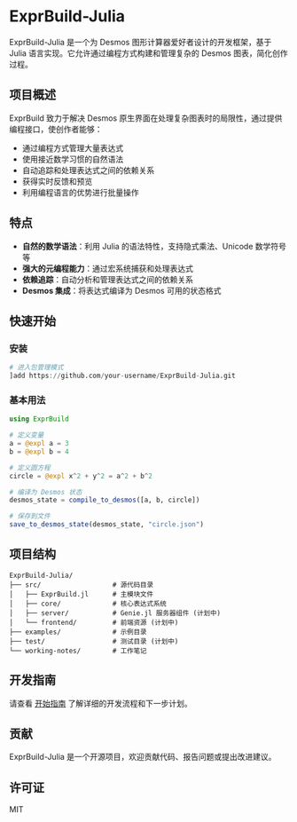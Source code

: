 # ExprBuild-Julia

ExprBuild-Julia 是一个为 Desmos 图形计算器爱好者设计的开发框架，基于 Julia 语言实现。它允许通过编程方式构建和管理复杂的 Desmos 图表，简化创作过程。

## 项目概述

ExprBuild 致力于解决 Desmos 原生界面在处理复杂图表时的局限性，通过提供编程接口，使创作者能够：

- 通过编程方式管理大量表达式
- 使用接近数学习惯的自然语法
- 自动追踪和处理表达式之间的依赖关系
- 获得实时反馈和预览
- 利用编程语言的优势进行批量操作

## 特点

- **自然的数学语法**：利用 Julia 的语法特性，支持隐式乘法、Unicode 数学符号等
- **强大的元编程能力**：通过宏系统捕获和处理表达式
- **依赖追踪**：自动分析和管理表达式之间的依赖关系
- **Desmos 集成**：将表达式编译为 Desmos 可用的状态格式

## 快速开始

### 安装

```julia
# 进入包管理模式
]add https://github.com/your-username/ExprBuild-Julia.git
```

### 基本用法

```julia
using ExprBuild

# 定义变量
a = @expl a = 3
b = @expl b = 4

# 定义圆方程
circle = @expl x^2 + y^2 = a^2 + b^2

# 编译为 Desmos 状态
desmos_state = compile_to_desmos([a, b, circle])

# 保存到文件
save_to_desmos_state(desmos_state, "circle.json")
```

## 项目结构

```
ExprBuild-Julia/
├── src/                  # 源代码目录
│   ├── ExprBuild.jl      # 主模块文件
│   ├── core/             # 核心表达式系统
│   ├── server/           # Genie.jl 服务器组件 (计划中)
│   └── frontend/         # 前端资源 (计划中)
├── examples/             # 示例目录
├── test/                 # 测试目录 (计划中)
└── working-notes/        # 工作笔记
```

## 开发指南

请查看 [开始指南](working-notes/开始指南.md) 了解详细的开发流程和下一步计划。

## 贡献

ExprBuild-Julia 是一个开源项目，欢迎贡献代码、报告问题或提出改进建议。

## 许可证

MIT